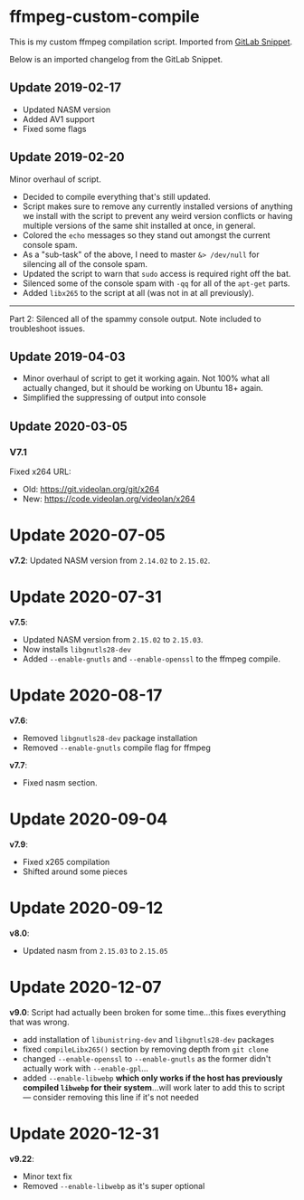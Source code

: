 # ffmpeg-custom-compile

This is my custom ffmpeg compilation script. Imported from [GitLab Snippet](https://gitlab.com/snippets/1732779).

Below is an imported changelog from the GitLab Snippet.

## Update 2019-02-17

* Updated NASM version
* Added AV1 support
* Fixed some flags

## Update 2019-02-20

Minor overhaul of script.
* Decided to compile everything that's still updated.
* Script makes sure to remove any currently installed versions of anything we install with the script to prevent any weird version conflicts or having multiple versions of the same shit installed at once, in general.
* Colored the `echo` messages so they stand out amongst the current console spam.
* As a "sub-task" of the above, I need to master `&> /dev/null` for silencing all of the console spam.
* Updated the script to warn that `sudo` access is required right off the bat.
* Silenced some of the console spam with `-qq` for all of the `apt-get` parts.
* Added `libx265` to the script at all (was not in at all previously).

-----

Part 2: Silenced all of the spammy console output. Note included to troubleshoot issues.

## Update 2019-04-03

* Minor overhaul of script to get it working again. Not 100% what all actually changed, but it should be working on Ubuntu 18+ again.
* Simplified the suppressing of output into console

## Update 2020-03-05
### V7.1

Fixed x264 URL:
* Old: https://git.videolan.org/git/x264
* New: https://code.videolan.org/videolan/x264

# Update 2020-07-05

**v7.2**: Updated NASM version from `2.14.02` to `2.15.02`.

# Update 2020-07-31

**v7.5**:
* Updated NASM version from `2.15.02` to `2.15.03`.
* Now installs `libgnutls28-dev`
* Added `--enable-gnutls` and `--enable-openssl` to the ffmpeg compile.

# Update 2020-08-17

**v7.6**:
* Removed `libgnutls28-dev` package installation
* Removed `--enable-gnutls` compile flag for ffmpeg

**v7.7**:
* Fixed nasm section.

# Update 2020-09-04

**v7.9**:
* Fixed x265 compilation
* Shifted around some pieces

# Update 2020-09-12

**v8.0**:
* Updated nasm from `2.15.03` to `2.15.05`

# Update 2020-12-07

**v9.0**:
Script had actually been broken for some time...this fixes everything that was wrong.
* add installation of `libunistring-dev` and `libgnutls28-dev` packages
* fixed `compileLibx265()` section by removing depth from `git clone`
* changed `--enable-openssl` to `--enable-gnutls` as the former didn't actually work with `--enable-gpl`...
* added `--enable-libwebp` **which only works if the host has previously compiled `libwebp` for their system**...will work later to add this to script — consider removing this line if it's not needed

# Update 2020-12-31

**v9.22**:
* Minor text fix
* Removed `--enable-libwebp` as it's super optional
